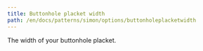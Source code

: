 ```yaml
---
title: Buttonhole placket width
path: /en/docs/patterns/simon/options/buttonholeplacketwidth
---
```


The width of your buttonhole placket.